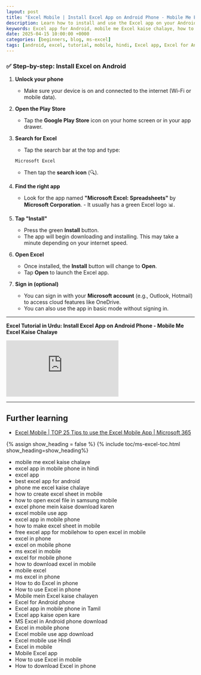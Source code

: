 ```yaml
---
layout: post
title: "Excel Mobile | Install Excel App on Android Phone - Mobile Me Excel Kaise Chalaye"  
description: Learn how to install and use the Excel app on your Android phone. Step-by-step guide in Hindi to create, open, and edit Excel sheets on mobile. Perfect for beginners to master Excel on the go.  
keywords: Excel app for Android, mobile me Excel kaise chalaye, how to use Excel in mobile, Excel app tutorial, Excel for Android phone, free Excel app for mobile, how to download Excel in phone, Excel mobile use, Excel sheet in mobile, Excel app in Hindi  
date: 2025-04-15 10:00:00 +0000
categories: [beginners, blog, ms-excel]
tags: [android, excel, tutorial, mobile, hindi, Excel app, Excel for Android, mobile Excel tutorial]
---
```


### ✅ **Step-by-step: Install Excel on Android**

1. **Unlock your phone**  
   - Make sure your device is on and connected to the internet (Wi-Fi or mobile data).

2. **Open the Play Store**  
   - Tap the **Google Play Store** icon on your home screen or in your app drawer.

3. **Search for Excel**  
   - Tap the search bar at the top and type:  
   ```
   Microsoft Excel
   ```
   - Then tap the **search icon** (🔍).

4. **Find the right app**  
   - Look for the app named **"Microsoft Excel: Spreadsheets"** by **Microsoft Corporation**. - It usually has a green Excel logo 📊.

5. **Tap "Install"**  
   - Press the green **Install** button.  
   - The app will begin downloading and installing. This may take a minute depending on your internet speed.

6. **Open Excel**  
   - Once installed, the **Install** button will change to **Open**.  
   - Tap **Open** to launch the Excel app.

7. **Sign in (optional)**  
   - You can sign in with your **Microsoft account** (e.g., Outlook, Hotmail) to access cloud features like OneDrive.  
   - You can also use the app in basic mode without signing in.

---

**Excel Tutorial in Urdu: Install Excel App on Android Phone - Mobile Me Excel Kaise Chalaye**

<div class="yt-short">  
<iframe src="https://www.youtube.com/embed/Ii4pl4f6mS8" title="YouTube video player" frameborder="0" allow="accelerometer; autoplay; clipboard-write; encrypted-media; gyroscope; picture-in-picture; web-share" referrerpolicy="strict-origin-when-cross-origin" allowfullscreen></iframe>
</div>

---

## Further learning

- [Excel Mobile \| TOP 25 Tips to use the Excel Mobile App \| Microsoft 365](https://youtu.be/y9m36XLI4v4)

{% assign show_heading = false %}
{% include toc/ms-excel-toc.html show_heading=show_heading%}

- mobile me excel kaise chalaye
- excel app in mobile phone in hindi
- excel app
- best excel app for android
- phone me excel kaise chalaye
- how to create excel sheet in mobile
- how to open excel file in samsung mobile
- excel phone mein kaise download karen
- excel mobile use app
- excel app in mobile phone
- how to make excel sheet in mobile
- free excel app for mobilehow to open excel in mobile
- excel in phone
- excel on mobile phone
- ms excel in mobile
- excel for mobile phone
- how to download excel in mobile
- mobile excel
- ms excel in phone
- How to do Excel in phone  
- How to use Excel in phone  
- Mobile mein Excel kaise chalayen  
- Excel for Android phone  
- Excel app in mobile phone in Tamil  
- Excel app kaise open kare  
- MS Excel in Android phone download  
- Excel in mobile phone  
- Excel mobile use app download  
- Excel mobile use Hindi  
- Excel in mobile  
- Mobile Excel app  
- How to use Excel in mobile  
- How to download Excel in phone  